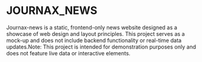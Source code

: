 # JOURNAX_NEWS
Journax-news  is a static, frontend-only news website designed as a showcase of web design and layout principles. This project serves as a mock-up and does not include backend functionality or real-time data updates.Note: This project is intended for demonstration purposes only and does not feature live data or interactive elements.
